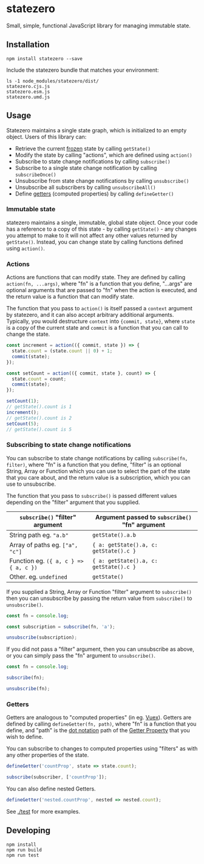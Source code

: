 # statezero

Small, simple, functional JavaScript library for managing immutable state.

## Installation

```
npm install statezero --save
```

Include the statezero bundle that matches your environment:

```
ls -1 node_modules/statezero/dist/
statezero.cjs.js
statezero.esm.js
statezero.umd.js
```

## Usage

Statezero maintains a single state graph, which is initialized to an empty object. Users of this library can:

* Retrieve the current
  [frozen](https://developer.mozilla.org/en-US/docs/Web/JavaScript/Reference/Global_Objects/Object/freeze)
  state by calling `getState()`
* Modify the state by calling "actions", which are defined using `action()`
* Subscribe to state change notifications by calling `subscribe()`
* Subscribe to a single state change notification by calling `subscribeOnce()`
* Unsubscribe from state change notifications by calling `unsubscribe()`
* Unsubscribe all subscribers by calling `unsubscribeAll()`
* Define [getters](https://developer.mozilla.org/en-US/docs/Web/JavaScript/Reference/Functions/get)
  (computed properties) by calling `defineGetter()`

### Immutable state

statezero maintains a single, immutable, global state object. Once your code has a reference to a copy of this state -
by calling `getState()` - any changes you attempt to make to it will not affect any other values returned by
`getState()`. Instead, you can change state by calling functions defined using `action()`.

### Actions

Actions are functions that can modify state. They are defined by calling `action(fn, ...args)`, where "fn" is a function
that you define, "...args" are optional arguments that are passed to "fn" when the action is executed, and the return
value is a function that can modify state.

The function that you pass to `action()` is itself passed a `context` argument by statezero, and it can also accept
arbitrary additional arguments. Typically, you would destructure `context` into `{commit, state}`, where `state` is a
copy of the current state and `commit` is a function that you can call to change the state.

```javascript
const increment = action(({ commit, state }) => {
  state.count = (state.count || 0) + 1;
  commit(state);
});

const setCount = action(({ commit, state }, count) => {
  state.count = count;
  commit(state);
});

setCount(1);
// getState().count is 1
increment();
// getState().count is 2
setCount(5);
// getState().count is 5
```

### Subscribing to state change notifications

You can subscribe to state change notifications by calling `subscribe(fn, filter)`, where "fn" is a function
that you define, "filter" is an optional String, Array or Function which you can use to select the part of the
state that you care about, and the return value is a subscription, which you can use to unsubscribe.

The function that you pass to `subscribe()` is passed different values depending on the "filter" argument that you
supplied.

| `subscribe()` "filter" argument       | Argument passed to `subscribe()` "fn" argument |
| ------------------------------------- | ---------------------------------------------- |
| String path eg. `"a.b"`               | `getState().a.b`                               |
| Array of paths eg. `["a", "c"]`       | `{ a: getState().a, c: getState().c }`         |
| Function eg. `({ a, c } => { a, c })` | `{ a: getState().a, c: getState().c }`         |
| Other. eg. `undefined`                | `getState()`                                   |

If you supplied a String, Array or Function "filter" argument to `subscribe()` then you can unsubscribe by passing
the return value from `subscribe()` to `unsubscribe()`.

```javascript
const fn = console.log;

const subscription = subscribe(fn, 'a');

unsubscribe(subscription);
```

If you did not pass a "filter" argument, then you can unsubscribe as above, or you can simply pass the "fn" argument
to `unsubscribe()`.

```javascript
const fn = console.log;

subscribe(fn);

unsubscribe(fn);
```

### Getters

Getters are analogous to "computed properties" (in eg.
[Vuex](https://vuex.vuejs.org/guide/state.html#getting-vuex-state-into-vue-components)).
Getters are defined by calling `defineGetter(fn, path)`, where "fn" is a function that you define, and "path" is the
[dot notation](https://developer.mozilla.org/en-US/docs/Web/JavaScript/Reference/Operators/Property_accessors)
path of the
[Getter Property](https://developer.mozilla.org/en-US/docs/Web/JavaScript/Guide/Working_with_Objects#Defining_getters_and_setters)
that you wish to define.

You can subscribe to changes to computed properties using "filters" as with any other properties of the state.

```javascript
defineGetter('countProp', state => state.count);

subscribe(subscriber, ['countProp']);
```

You can also define nested Getters.

```javascript
defineGetter('nested.countProp', nested => nested.count);
```

See [./test](./test) for more examples.

## Developing

```
npm install
npm run build
npm run test
```
